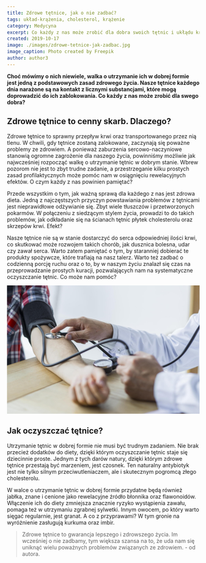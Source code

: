 ```yaml
---
title: Zdrowe tętnice, jak o nie zadbać?
tags: układ-krążenia, cholesterol, krążenie
category: Medycyna
excerpt: Co każdy z nas może zrobić dla dobra swoich tętnic i ukłądu krążenia?
created: 2019-10-17
image: ./images/zdrowe-tetnice-jak-zadbac.jpg
image_caption: Photo created by Freepik
author: author3
---
```


**Choć mówimy o nich niewiele, walka o utrzymanie ich w dobrej formie jest jedną z podstawowych zasad zdrowego życia. Nasze tętnice każdego dnia narażone są na kontakt z licznymi substancjami, które mogą doprowadzić do ich zablokowania. Co każdy z nas może zrobić dla swego dobra?**


## Zdrowe tętnice to cenny skarb. Dlaczego?

Zdrowe tętnice to sprawny przepływ krwi oraz transportowanego przez nią tlenu. W chwili, gdy tętnice zostaną zalokowane, zaczynają się poważne problemy ze zdrowiem. A ponieważ zaburzenia sercowo-naczyniowe stanowią ogromne zagrożenie dla naszego życia, powinniśmy możliwie jak najwcześniej rozpocząć walkę o utrzymanie tętnic w dobrym stanie. Wbrew pozorom nie jest to zbyt trudne zadanie, a przestrzeganie kilku prostych zasad profilaktycznych może pomóc nam w osiągnięciu rewelacyjnych efektów. O czym każdy z nas powinien pamiętać?

Przede wszystkim o tym, jak ważną sprawą dla każdego z nas jest zdrowa dieta. Jedną z najczęstszych przyczyn powstawiania problemów z tętnicami jest nieprawidłowe odżywianie się. Zbyt wiele tłuszczów i przetworzonych pokarmów. W połączeniu z siedzącym stylem życia, prowadzi to do takich problemów, jak odkładanie się na ścianach tętnic płytek cholesterolu oraz skrzepów krwi. Efekt? 

Nasze tętnice nie są w stanie dostarczyć do serca odpowiedniej ilości krwi, co skutkować może rozwojem takich chorób, jak dusznica bolesna, udar czy zawał serca. Warto zatem pamiętać o tym, by staranniej dobierać te produkty spożywcze, które trafiają na nasz talerz. Warto też zadbać o codzienną porcję ruchu oraz o to, by w naszym życiu znalazł się czas na przeprowadzanie prostych kuracji, pozwalających nam na systematyczne oczyszczanie tętnic. Co może nam pomóc?

![Problemy z tętnicami](./images/jak-oczyszczac-tetnice.jpg "Sposób na zdrwie układu krążenia")

## Jak oczyszczać tętnice?

Utrzymanie tętnic w dobrej formie nie musi być trudnym zadaniem. Nie brak przecież dodatków do diety, dzięki którym oczyszczanie tętnic staje się dziecinnie proste. Jednym z tych darów natury, dzięki którym zdrowe tętnice przestają być marzeniem, jest czosnek. Ten naturalny antybiotyk jest nie tylko silnym przeciwutleniaczem, ale i skutecznym pogromcą złego cholesterolu. 

W walce o utrzymanie tętnic w dobrej formie przydatne będą również jabłka, znane i cenione jako rewelacyjne źródło błonnika oraz flawonoidów. Włączenie ich do diety zmniejsza znacznie ryzyko wystąpienia zawału, pomaga też w utrzymaniu zgrabnej sylwetki. Innym owocem, po który warto sięgać regularnie, jest granat. A co z przyprawami? W tym gronie na wyróżnienie zasługują kurkuma oraz imbir.

> Zdrowe tętnice to gwarancja lepszego i zdrowszego życia. Im wcześniej o nie zadbamy, tym większa szansa na to, że uda nam się uniknąć wielu poważnych problemów związanych ze zdrowiem. - od autora.